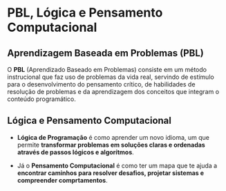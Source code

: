 # PBL, Lógica e Pensamento Computacional

## Aprendizagem Baseada em Problemas (PBL)

O **PBL** (Aprendizado Baseado em Problemas) consiste em um método instrucional que faz uso de problemas da vida real, servindo de estímulo para o desenvolvimento do pensamento crítico, de habilidades de resolução de problemas e da aprendizagem dos conceitos que integram o conteúdo programático.

## Lógica e Pensamento Computacional

- **Lógica de Programação** é como aprender um novo idioma, um que permite **transformar problemas em soluções claras e ordenadas através de passos lógicos e algorítmos**.

- Já o **Pensamento Computacional** é como ter um mapa que te ajuda a **encontrar caminhos para resolver desafios, projetar sistemas e compreender comprtamentos**.